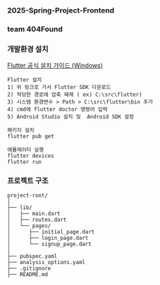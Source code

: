 ### 2025-Spring-Project-Frontend
### team 404Found

### 개발환경 설치
[Flutter 공식 설치 가이드 (Windows)](https://docs.flutter.dev/get-started/install/windows)
```
Flutter 설치
1) 위 링크로 가서 Flutter SDK 다운로드
2) 적당한 경로에 압축 해제 ( ex) C:\src\flutter)
3) 시스템 환경변수 > Path > C:\src\flutter\bin 추가
4) cmd에 flutter doctor 명령어 입력
5) Android Studio 설치 및  Android SDK 설정

패키지 설치
flutter pub get

에뮬레이터 실행
flutter devices
flutter run
```

### 프로젝트 구조
```
project-root/
│
├── lib/
│   ├── main.dart     
│   ├── routes.dart
│   └── pages/
│      ├── initial_page.dart
│      ├── login_page.dart
│      └── signup_page.dart
│
├── pubspec.yaml 
├── analysis_options.yaml
├── .gitignore
├── README.md         
```
